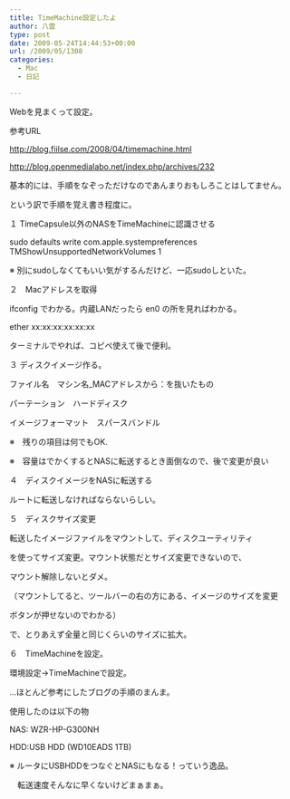 ```yaml
---
title: TimeMachine設定したよ
author: 八雲
type: post
date: 2009-05-24T14:44:53+00:00
url: /2009/05/1308
categories:
  - Mac
  - 日記

---
```

Webを見まくって設定。
  
参考URL
  
http://blog.fiilse.com/2008/04/timemachine.html
  
http://blog.openmedialabo.net/index.php/archives/232

基本的には、手順をなぞっただけなのであんまりおもしろことはしてません。
  
という訳で手順を覚え書き程度に。

１ TimeCapsule以外のNASをTimeMachineに認識させる
  
sudo defaults write com.apple.systempreferences TMShowUnsupportedNetworkVolumes 1
  
※ 別にsudoしなくてもいい気がするんだけど、一応sudoしといた。

２　Macアドレスを取得
  
ifconfig でわかる。内蔵LANだったら en0 の所を見ればわかる。
  
ether xx:xx:xx:xx:xx:xx
  
ターミナルでやれば、コピペ使えて後で便利。

３ ディスクイメージ作る。
  
ファイル名　マシン名_MACアドレスから：を抜いたもの
  
パーテーション　ハードディスク
  
イメージフォーマット　スパースバンドル
  
※　残りの項目は何でもOK.
  
※　容量はでかくするとNASに転送するとき面倒なので、後で変更が良い

４　ディスクイメージをNASに転送する
  
ルートに転送しなければならないらしい。

５　ディスクサイズ変更
  
転送したイメージファイルをマウントして、ディスクユーティリティ
  
を使ってサイズ変更。マウント状態だとサイズ変更できないので、
  
マウント解除しないとダメ。
  
（マウントしてると、ツールバーの右の方にある、イメージのサイズを変更
  
ボタンが押せないのでわかる）
  
で、とりあえず全量と同じくらいのサイズに拡大。

６　TimeMachineを設定。
  
環境設定→TimeMachineで設定。

…ほとんど参考にしたブログの手順のまんま。
  
使用したのは以下の物
  
NAS: WZR-HP-G300NH
  
HDD:USB HDD (WD10EADS 1TB)
  
※ ルータにUSBHDDをつなぐとNASにもなる！っていう逸品。
  
　転送速度そんなに早くないけどまぁまぁ。